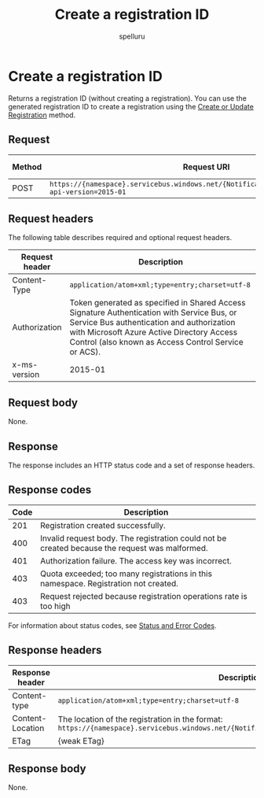 ﻿---
title: "Create a registration ID"
ms.custom: ""
ms.date: "2019-04-05"
ms.prod: "azure"
ms.reviewer: ""
ms.service: "notification-hubs"
ms.suite: ""
ms.tgt_pltfrm: ""
ms.topic: "reference"
author: "spelluru"
ms.author: "spelluru"
manager: "timlt"

---

# Create a registration ID
Returns a registration ID (without creating a registration). You can use the generated registration ID to create a registration using the [Create or Update Registration](create-update-registration.md) method.

## Request

| Method | Request URI | HTTP version | 
| ------ | ----------- | ------------ | 
| POST | `https://{namespace}.servicebus.windows.net/{NotificationHub}/registrationIDs/?api-version=2015-01` | HTTP/1.1 |


## Request headers
The following table describes required and optional request headers.

| Request header | Description | 
| -------------- | ----------- | 
| Content-Type | `application/atom+xml;type=entry;charset=utf-8` |
| Authorization | Token generated as specified in Shared Access Signature Authentication with Service Bus, or Service Bus authentication and authorization with Microsoft Azure Active Directory Access Control (also known as Access Control Service or ACS). |
| x-ms-version | 2015-01 | 

## Request body

None.

## Response

The response includes an HTTP status code and a set of response headers.

## Response codes

| Code | Description | 
| ---- | ----------- | 
| 201 | Registration created successfully. | 
| 400 | Invalid request body. The registration could not be created because the request was malformed. | 
| 401 | Authorization failure. The access key was incorrect. | 
| 403 | Quota exceeded; too many registrations in this namespace. Registration not created. | 
| 403 | Request rejected because registration operations rate is too high | 


For information about status codes, see [Status and Error Codes](/rest/api/storageservices/Common-REST-API-Error-Codes).

## Response headers

| Response header | Description | 
| --------------- | ----------- | 
| Content-type | `application/atom+xml;type=entry;charset=utf-8` | 
|  Content-Location | The location of the registration in the format: `https://{namespace}.servicebus.windows.net/{NotificationHub}/registrations/<registrationId>` |
| ETag | {weak ETag} |

## Response body

None.

